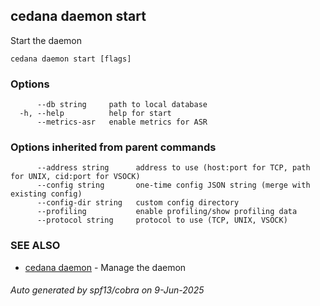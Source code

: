 ## cedana daemon start

Start the daemon

```
cedana daemon start [flags]
```

### Options

```
      --db string     path to local database
  -h, --help          help for start
      --metrics-asr   enable metrics for ASR
```

### Options inherited from parent commands

```
      --address string      address to use (host:port for TCP, path for UNIX, cid:port for VSOCK)
      --config string       one-time config JSON string (merge with existing config)
      --config-dir string   custom config directory
      --profiling           enable profiling/show profiling data
      --protocol string     protocol to use (TCP, UNIX, VSOCK)
```

### SEE ALSO

* [cedana daemon](cedana_daemon.md)	 - Manage the daemon

###### Auto generated by spf13/cobra on 9-Jun-2025
